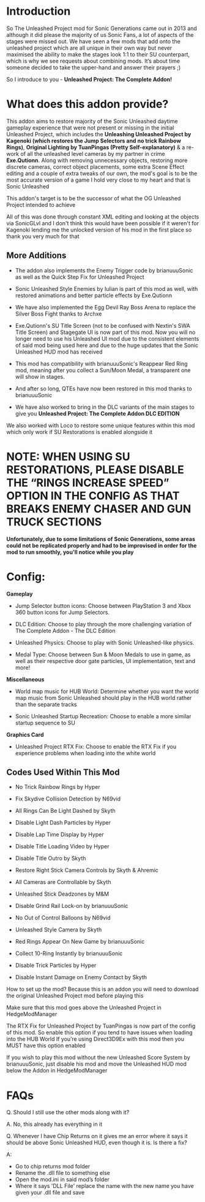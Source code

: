 # Introduction
So The Unleashed Project mod for Sonic Generations came out in 2013 and although it did please the majority of us Sonic Fans, 
a lot of aspects of the stages were missed out. 
We have seen a few mods that add onto the unleashed project which are all unique in their own way but never maximised the ability to 
make the stages look 1:1 to their SU counterpart, which is why we see requests about combining mods.
It’s about time someone decided to take the upper-hand and answer their prayers ;)

So I introduce to you - __Unleashed Project: The Complete Addon!__


# What does this addon provide?
This addon aims to restore majority of the Sonic Unleashed daytime gameplay experience that were not present or missing in the initial Unleashed Project, 
which includes the __Unleashing Unleashed Project by Kagenoki (which restores the Jump Selectors and no trick Rainbow Rings)__, 
__Original Lighting by TuanPingas (Pretty Self-explanatory)__ & a re-work of all the unleashed level cameras by my partner in crime __Exe.Qutionn__.
Along with removing unnecessary objects, restoring more discrete cameras, correct object placements, some extra Scene Effect editing and a couple of 
extra tweaks of our own, the mod's goal is to be the most accurate version of a game I hold very close to my heart and that is Sonic Unleashed

This addon's target is to be the successor of what the OG Unleashed Project intended to achieve 

All of this was done through constant XML editing and looking at the objects via SonicGLvl and I don't think this would have been possible 
if it weren't for Kagenoki lending me the unlocked version of his mod in the first place so thank you very much for that  

## More Additions
- The addon also implements the Enemy Trigger code by brianuuuSonic as well as the Quick Step Fix for Unleashed Project

- Sonic Unleashed Style Enemies by Iulian is part of this mod as well, with restored animations and better particle effects by Exe.Qutionn

- We have also implemented the Egg Devil Ray Boss Arena to replace the Silver Boss Fight thanks to Archxe

- Exe.Qutionn's SU Title Screen (not to be confused with Nextin's SWA Title Screen) and Stagegate UI is now part of this mod. 
Now you will no longer need to use his Unleashed UI mod due to the consistent elements of said mod being used here and due to 
the huge updates that the Sonic Unleashed HUD mod has received 

- This mod has compatibility with brianuuuSonic's Reappear Red Ring mod, meaning after you collect a Sun/Moon Medal, a transparent one will show in stages.

- And after so long, QTEs have now been restored in this mod thanks to brianuuuSonic

- We have also worked to bring in the DLC variants of the main stages to give you __Unleashed Project: The Complete Addon DLC EDITION__

We also worked with Loco to restore some unique features within this mod which only work if SU Restorations is enabled alongside it 
# NOTE: WHEN USING SU RESTORATIONS, PLEASE DISABLE THE “RINGS INCREASE SPEED” OPTION IN THE CONFIG AS THAT BREAKS ENEMY CHASER AND GUN TRUCK SECTIONS


 

__Unfortunately, due to some limitations of Sonic Generations, some areas could not be replicated properly and had to be 
improvised in order for the mod to run smoothly, you'll notice while you play__

# Config:

__Gameplay__

- Jump Selector button icons: Choose between PlayStation 3 and Xbox 360 button icons for Jump Selectors.

- DLC Edition: Choose to play through the more challenging variation of The Complete Addon - The DLC Edition

- Unleashed Physics: Choose to play with Sonic Unleashed-like physics.

- Medal Type: Choose between Sun & Moon Medals to use in game, as well as their respective door gate particles, UI implementation, text and more! 

__Miscellaneous__

- World map music for HUB World: Determine whether you want the world map music from Sonic Unleashed should play in 
the HUB world rather than the separate tracks

- Sonic Unleashed Startup Recreation: Choose to enable a more similar startup sequence to SU 

__Graphics Card__

- Unleashed Project RTX Fix: Choose to enable the RTX Fix if you experience problems when loading into the white world

## Codes Used Within This Mod
- No Trick Rainbow Rings by Hyper

- Fix Skydive Collision Detection by N69vid

- All Rings Can Be Light Dashed by Skyth

- Disable Light Dash Particles by Hyper

- Disable Lap Time Display by Hyper

- Disable Title Loading Video by Hyper

- Disable Title Outro by Skyth

- Restore Right Stick Camera Controls by Skyth & Ahremic

- All Cameras are Controllable by Skyth

- Unleashed Stick Deadzones by M&M

- Disable Grind Rail Lock-on by brianuuuSonic

- No Out of Control Balloons by N69vid

- Unleashed Style Camera by Skyth

- Red Rings Appear On New Game by brianuuuSonic

- Collect 10-Ring Instantly by brianuuuSonic

- Disable Trick Particles by Hyper

- Disable Instant Damage on Enemy Contact by Skyth

How to set up the mod? 
Because this is an addon you will need to download the original Unleashed Project mod before playing this

Make sure that this mod goes above the Unleashed Project in HedgeModManager

The RTX Fix for Unleashed Project by TuanPingas is now part of the config of this mod. So enable this option 
if you tend to have issues when loading into the HUB World
If you’re using Direct3D9Ex with this mod then you MUST have this option enabled

If you wish to play this mod without the new Unleashed Score System by brianuuuSonic, just disable 
his mod and move the Unleashed HUD mod below the Addon in HedgeModManager



# FAQs
Q. Should I still use the other mods along with it?

A. No, this already has everything in it

Q. Whenever I have Chip Returns on it gives me an error where it says it should be above Sonic Unleashed HUD, even though it is. Is there a fix?

A:
- Go to chip returns mod folder
- Rename the .dll file to something else
- Open the mod.ini in said mod’s folder
- Where it says 'DLL File' replace the name with the new name you have given your .dll file and save
 
